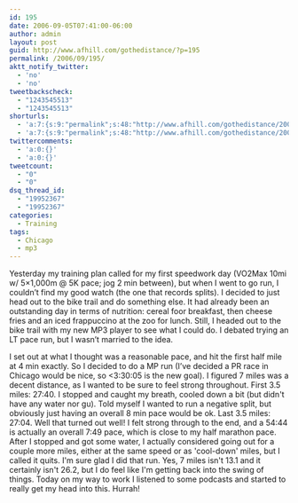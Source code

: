 ```yaml
---
id: 195
date: 2006-09-05T07:41:00-06:00
author: admin
layout: post
guid: http://www.afhill.com/gothedistance/?p=195
permalink: /2006/09/195/
aktt_notify_twitter:
  - 'no'
  - 'no'
tweetbackscheck:
  - "1243545513"
  - "1243545513"
shorturls:
  - 'a:7:{s:9:"permalink";s:48:"http://www.afhill.com/gothedistance/2006/09/195/";s:7:"tinyurl";s:25:"http://tinyurl.com/ocg9h2";s:4:"isgd";s:17:"http://is.gd/A4x8";s:5:"bitly";s:19:"http://bit.ly/n4mAN";s:5:"snipr";s:22:"http://snipr.com/i2br1";s:5:"snurl";s:22:"http://snurl.com/i2br1";s:7:"snipurl";s:24:"http://snipurl.com/i2br1";}'
  - 'a:7:{s:9:"permalink";s:48:"http://www.afhill.com/gothedistance/2006/09/195/";s:7:"tinyurl";s:25:"http://tinyurl.com/ocg9h2";s:4:"isgd";s:17:"http://is.gd/A4x8";s:5:"bitly";s:19:"http://bit.ly/n4mAN";s:5:"snipr";s:22:"http://snipr.com/i2br1";s:5:"snurl";s:22:"http://snurl.com/i2br1";s:7:"snipurl";s:24:"http://snipurl.com/i2br1";}'
twittercomments:
  - 'a:0:{}'
  - 'a:0:{}'
tweetcount:
  - "0"
  - "0"
dsq_thread_id:
  - "19952367"
  - "19952367"
categories:
  - Training
tags:
  - Chicago
  - mp3
---
```

Yesterday my training plan called for my first speedwork day (VO2Max 10mi w/ 5&#215;1,000m @ 5K pace; jog 2 min between), but when I went to go run, I couldn&#8217;t find my good watch (the one that records splits). I decided to just head out to the bike trail and do something else. It had already been an outstanding day in terms of nutrition: cereal foor breakfast, then cheese fries and an iced frappuccino at the zoo for lunch. Still, I headed out to the bike trail with my new MP3 player to see what I could do. I debated trying an LT pace run, but I wasn&#8217;t married to the idea.

I set out at what I thought was a reasonable pace, and hit the first half mile at 4 min exactly. So I decided to do a MP run (I&#8217;ve decided a PR race in Chicago would be nice, so <3:30:05 is the new goal). I figured 7 miles was a decent distance, as I wanted to be sure to feel strong throughout. First 3.5 miles: 27:40. I stopped and caught my breath, cooled down a bit (but didn't have any water nor gu). Told myself I wanted to run a negative split, but obviously just having an overall 8 min pace would be ok. Last 3.5 miles: 27:04. Well that turned out well! I felt strong through to the end, and a 54:44 is actually an overall 7:49 pace, which is close to my half marathon pace. After I stopped and got some water, I actually considered going out for a couple more miles, either at the same speed or as 'cool-down' miles, but I called it quits. I'm sure glad I did that run. Yes, 7 miles isn't 13.1 and it certainly isn't 26.2, but I do feel like I'm getting back into the swing of things. Today on my way to work I listened to some podcasts and started to really get my head into this. Hurrah!